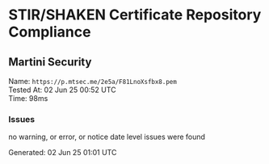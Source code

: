 # STIR/SHAKEN Certificate Repository Compliance

## Martini Security

Name: `https://p.mtsec.me/2e5a/F81LnoXsfbx8.pem`\
Tested At: 02 Jun 25 00:52 UTC\
Time: 98ms

### Issues

no warning, or error, or notice date level issues were found

Generated: 02 Jun 25 01:01 UTC